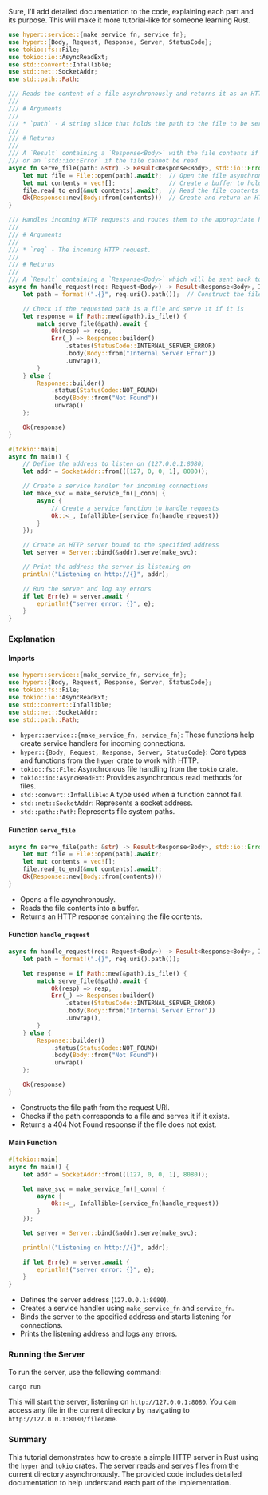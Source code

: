 Sure, I'll add detailed documentation to the code, explaining each part and its purpose. This will make it more tutorial-like for someone learning Rust.

```rust
use hyper::service::{make_service_fn, service_fn};
use hyper::{Body, Request, Response, Server, StatusCode};
use tokio::fs::File;
use tokio::io::AsyncReadExt;
use std::convert::Infallible;
use std::net::SocketAddr;
use std::path::Path;

/// Reads the content of a file asynchronously and returns it as an HTTP response.
///
/// # Arguments
///
/// * `path` - A string slice that holds the path to the file to be served.
///
/// # Returns
///
/// A `Result` containing a `Response<Body>` with the file contents if successful,
/// or an `std::io::Error` if the file cannot be read.
async fn serve_file(path: &str) -> Result<Response<Body>, std::io::Error> {
    let mut file = File::open(path).await?;  // Open the file asynchronously
    let mut contents = vec![];               // Create a buffer to hold the file contents
    file.read_to_end(&mut contents).await?;  // Read the file contents into the buffer
    Ok(Response::new(Body::from(contents)))  // Create and return an HTTP response with the file contents
}

/// Handles incoming HTTP requests and routes them to the appropriate handler function.
///
/// # Arguments
///
/// * `req` - The incoming HTTP request.
///
/// # Returns
///
/// A `Result` containing a `Response<Body>` which will be sent back to the client.
async fn handle_request(req: Request<Body>) -> Result<Response<Body>, Infallible> {
    let path = format!(".{}", req.uri().path());  // Construct the file path from the request URI

    // Check if the requested path is a file and serve it if it is
    let response = if Path::new(&path).is_file() {
        match serve_file(&path).await {
            Ok(resp) => resp,
            Err(_) => Response::builder()
                .status(StatusCode::INTERNAL_SERVER_ERROR)
                .body(Body::from("Internal Server Error"))
                .unwrap(),
        }
    } else {
        Response::builder()
            .status(StatusCode::NOT_FOUND)
            .body(Body::from("Not Found"))
            .unwrap()
    };

    Ok(response)
}

#[tokio::main]
async fn main() {
    // Define the address to listen on (127.0.0.1:8080)
    let addr = SocketAddr::from(([127, 0, 0, 1], 8080));

    // Create a service handler for incoming connections
    let make_svc = make_service_fn(|_conn| {
        async {
            // Create a service function to handle requests
            Ok::<_, Infallible>(service_fn(handle_request))
        }
    });

    // Create an HTTP server bound to the specified address
    let server = Server::bind(&addr).serve(make_svc);

    // Print the address the server is listening on
    println!("Listening on http://{}", addr);

    // Run the server and log any errors
    if let Err(e) = server.await {
        eprintln!("server error: {}", e);
    }
}
```

### Explanation

#### Imports

```rust
use hyper::service::{make_service_fn, service_fn};
use hyper::{Body, Request, Response, Server, StatusCode};
use tokio::fs::File;
use tokio::io::AsyncReadExt;
use std::convert::Infallible;
use std::net::SocketAddr;
use std::path::Path;
```

- `hyper::service::{make_service_fn, service_fn}`: These functions help create service handlers for incoming connections.
- `hyper::{Body, Request, Response, Server, StatusCode}`: Core types and functions from the `hyper` crate to work with HTTP.
- `tokio::fs::File`: Asynchronous file handling from the `tokio` crate.
- `tokio::io::AsyncReadExt`: Provides asynchronous read methods for files.
- `std::convert::Infallible`: A type used when a function cannot fail.
- `std::net::SocketAddr`: Represents a socket address.
- `std::path::Path`: Represents file system paths.

#### Function `serve_file`

```rust
async fn serve_file(path: &str) -> Result<Response<Body>, std::io::Error> {
    let mut file = File::open(path).await?;
    let mut contents = vec![];
    file.read_to_end(&mut contents).await?;
    Ok(Response::new(Body::from(contents)))
}
```

- Opens a file asynchronously.
- Reads the file contents into a buffer.
- Returns an HTTP response containing the file contents.

#### Function `handle_request`

```rust
async fn handle_request(req: Request<Body>) -> Result<Response<Body>, Infallible> {
    let path = format!(".{}", req.uri().path());

    let response = if Path::new(&path).is_file() {
        match serve_file(&path).await {
            Ok(resp) => resp,
            Err(_) => Response::builder()
                .status(StatusCode::INTERNAL_SERVER_ERROR)
                .body(Body::from("Internal Server Error"))
                .unwrap(),
        }
    } else {
        Response::builder()
            .status(StatusCode::NOT_FOUND)
            .body(Body::from("Not Found"))
            .unwrap()
    };

    Ok(response)
}
```

- Constructs the file path from the request URI.
- Checks if the path corresponds to a file and serves it if it exists.
- Returns a 404 Not Found response if the file does not exist.

#### Main Function

```rust
#[tokio::main]
async fn main() {
    let addr = SocketAddr::from(([127, 0, 0, 1], 8080));

    let make_svc = make_service_fn(|_conn| {
        async {
            Ok::<_, Infallible>(service_fn(handle_request))
        }
    });

    let server = Server::bind(&addr).serve(make_svc);

    println!("Listening on http://{}", addr);

    if let Err(e) = server.await {
        eprintln!("server error: {}", e);
    }
}
```

- Defines the server address (`127.0.0.1:8080`).
- Creates a service handler using `make_service_fn` and `service_fn`.
- Binds the server to the specified address and starts listening for connections.
- Prints the listening address and logs any errors.

### Running the Server

To run the server, use the following command:

```sh
cargo run
```

This will start the server, listening on `http://127.0.0.1:8080`. You can access any file in the current directory by navigating to `http://127.0.0.1:8080/filename`.

### Summary

This tutorial demonstrates how to create a simple HTTP server in Rust using the `hyper` and `tokio` crates. The server reads and serves files from the current directory asynchronously. The provided code includes detailed documentation to help understand each part of the implementation.